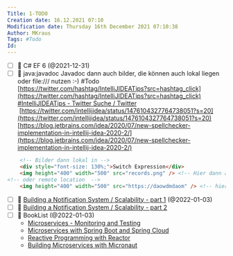 ```yaml
---
Title: 1-TODO
Creation date: 16.12.2021 07:10
Modification date: Thursday 16th December 2021 07:10:38
Author: MKraus
Tags: #Todo 
Id: 
---
```


- [ ] 🔺 C# EF 6 (@2021-12-31)
- [ ] 🔺 java:javadoc Javadoc dann auch bilder, die können auch lokal liegen oder file:/// nutzen :-) #Todo 
    [https://twitter.com/hashtag/IntelliJIDEATips?src=hashtag_click](https://twitter.com/hashtag/IntelliJIDEATips?src=hashtag_click)  
    [#IntelliJIDEATips - Twitter Suche / Twitter](https://twitter.com/hashtag/IntelliJIDEATips?src=hashtag_click)  
     [https://twitter.com/intellijidea/status/1476104327764738051?s=20](https://twitter.com/intellijidea/status/1476104327764738051?s=20)   
    [https://blog.jetbrains.com/idea/2020/07/new-spellchecker-implementation-in-intellij-idea-2020-2/](https://blog.jetbrains.com/idea/2020/07/new-spellchecker-implementation-in-intellij-idea-2020-2/)

```html
	<!-- Bilder dann lokal in -->
	<div style="font-size: 130%;">Switch Expression</div>  
	<img height="400" width="500" src="records.png" /> <!-- Hier dann auf ein Unterverzeichniss !! -->  
<!-- oder remote location  -->
	<img height="400" width="500" src="https://daowdmdaom" /> <!-- hier dann ggf [file:///](file:///) -->
```

- [ ] 🔺 [Building a Notification System / Scalability - part 1](https://dzone.com/articles/the-developers-guide-to-building-notification-syst) (@2022-01-03)
- [ ] 🔺 [Building a Notification System / Scalability - part 2](https://dzone.com/articles/the-developers-guide-to-building-notification-syst-1) 
- [ ] 🔺 BookList (@2022-01-03)
	- [Microservices - Monitoring and Testing](https://www.oreilly.com/library/view/hands-on-microservices/9781789133608/)
	- [Microservices with Spring Boot and Spring Cloud](https://www.oreilly.com/library/view/hands-on-microservices-with/9781789613476/)
	- [Reactive Programming with Reactor](https://www.oreilly.com/library/view/hands-on-reactive-programming/9781789135794/)
	- [Building Microservices with Micronaut](https://www.oreilly.com/library/view/building-microservices-with/9781800564237/)



